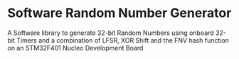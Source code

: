 # Software Random Number Generator
A Software library to generate 32-bit Random Numbers using onboard 32-bit Timers
and a combination of LFSR, XOR Shift and the FNV hash function on an STM32F401
Nucleo Development Board
